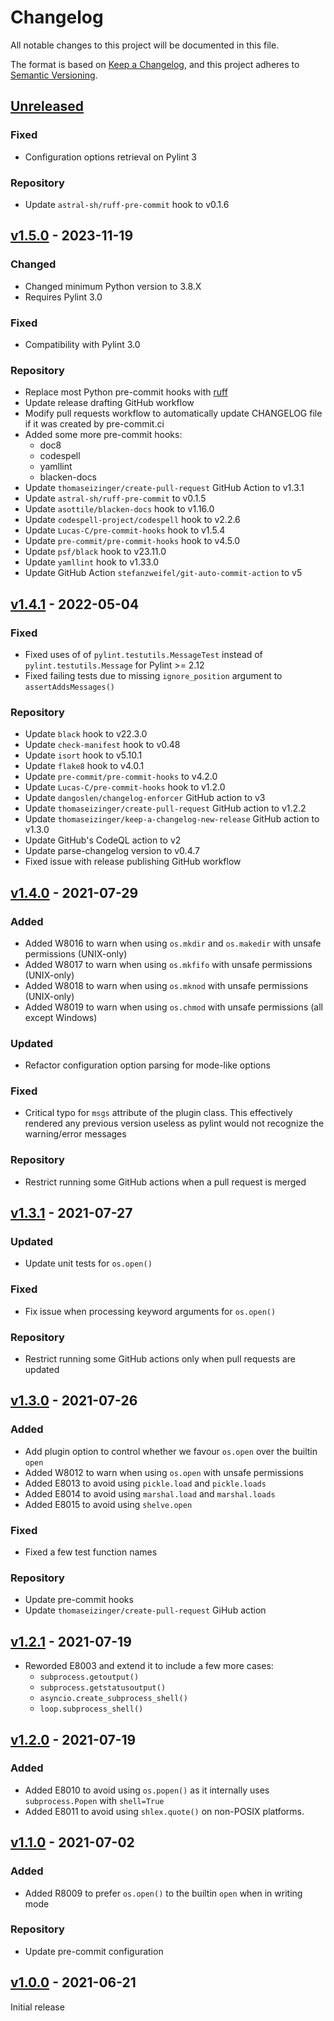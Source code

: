 # Changelog

All notable changes to this project will be documented in this file.

The format is based on [Keep a Changelog](https://keepachangelog.com/en/1.1.0/),
and this project adheres to [Semantic Versioning](https://semver.org/spec/v2.0.0.html).

## [Unreleased]

### Fixed

- Configuration options retrieval on Pylint 3

### Repository

- Update `astral-sh/ruff-pre-commit` hook to v0.1.6

## [v1.5.0] - 2023-11-19

### Changed

- Changed minimum Python version to 3.8.X
- Requires Pylint 3.0

### Fixed

- Compatibility with Pylint 3.0

### Repository

- Replace most Python pre-commit hooks with [ruff](https://beta.ruff.rs/docs/)
- Update release drafting GitHub workflow
- Modify pull requests workflow to automatically update CHANGELOG file if it was created by pre-commit.ci
- Added some more pre-commit hooks:
  - doc8
  - codespell
  - yamllint
  - blacken-docs
- Update `thomaseizinger/create-pull-request` GitHub Action to v1.3.1
- Update `astral-sh/ruff-pre-commit` to v0.1.5
- Update `asottile/blacken-docs` hook to v1.16.0
- Update `codespell-project/codespell` hook to v2.2.6
- Update `Lucas-C/pre-commit-hooks` hook to v1.5.4
- Update `pre-commit/pre-commit-hooks` hook to v4.5.0
- Update `psf/black` hook to v23.11.0
- Update `yamllint` hook to v1.33.0
- Update GitHub Action `stefanzweifel/git-auto-commit-action` to v5

## [v1.4.1] - 2022-05-04

### Fixed

- Fixed uses of of `pylint.testutils.MessageTest` instead of `pylint.testutils.Message` for Pylint >= 2.12
- Fixed failing tests due to missing `ignore_position` argument to `assertAddsMessages()`

### Repository

- Update `black` hook to v22.3.0
- Update `check-manifest` hook to v0.48
- Update `isort` hook to v5.10.1
- Update `flake8` hook to v4.0.1
- Update `pre-commit/pre-commit-hooks` to v4.2.0
- Update `Lucas-C/pre-commit-hooks` hook to v1.2.0
- Update `dangoslen/changelog-enforcer` GitHub action to v3
- Update `thomaseizinger/create-pull-request` GitHub action to v1.2.2
- Update `thomaseizinger/keep-a-changelog-new-release` GitHub action to v1.3.0
- Update GitHub's CodeQL action to v2
- Update parse-changelog version to v0.4.7
- Fixed issue with release publishing GitHub workflow

## [v1.4.0] - 2021-07-29

### Added

- Added W8016 to warn when using `os.mkdir` and `os.makedir` with unsafe permissions (UNIX-only)
- Added W8017 to warn when using `os.mkfifo` with unsafe permissions (UNIX-only)
- Added W8018 to warn when using `os.mknod` with unsafe permissions (UNIX-only)
- Added W8019 to warn when using `os.chmod` with unsafe permissions (all except Windows)

### Updated

- Refactor configuration option parsing for mode-like options

### Fixed

- Critical typo for `msgs` attribute of the plugin class. This effectively rendered any previous version useless as
  pylint would not recognize the warning/error messages

### Repository

- Restrict running some GitHub actions when a pull request is merged

## [v1.3.1] - 2021-07-27

### Updated

- Update unit tests for `os.open()`

### Fixed

- Fix issue when processing keyword arguments for `os.open()`

### Repository

- Restrict running some GitHub actions only when pull requests are updated

## [v1.3.0] - 2021-07-26

### Added

- Add plugin option to control whether we favour `os.open` over the builtin `open`
- Added W8012 to warn when using `os.open` with unsafe permissions
- Added E8013 to avoid using `pickle.load` and `pickle.loads`
- Added E8014 to avoid using `marshal.load` and `marshal.loads`
- Added E8015 to avoid using `shelve.open`

### Fixed

- Fixed a few test function names

### Repository

- Update pre-commit hooks
- Update `thomaseizinger/create-pull-request` GiHub action

## [v1.2.1] - 2021-07-19

- Reworded E8003 and extend it to include a few more cases:
  - `subprocess.getoutput()`
  - `subprocess.getstatusoutput()`
  - `asyncio.create_subprocess_shell()`
  - `loop.subprocess_shell()`

## [v1.2.0] - 2021-07-19

### Added

- Added E8010 to avoid using `os.popen()` as it internally uses `subprocess.Popen` with `shell=True`
- Added E8011 to avoid using `shlex.quote()` on non-POSIX platforms.

## [v1.1.0] - 2021-07-02

### Added

- Added R8009 to prefer `os.open()` to the builtin `open` when in writing mode

### Repository

- Update pre-commit configuration

## [v1.0.0] - 2021-06-21

Initial release

[unreleased]: https://github.com/Takishima/pylint-secure-coding-standard/compare/v1.5.0...HEAD
[v1.0.0]: https://github.com/Takishima/pylint-secure-coding-standard/compare/375145a3dec096ff4e33901ef749a1a9a6f4edc6...v1.0.0
[v1.1.0]: https://github.com/Takishima/pylint-secure-coding-standard/compare/v1.0.0...v1.1.0
[v1.2.0]: https://github.com/Takishima/pylint-secure-coding-standard/compare/v1.1.0...v1.2.0
[v1.2.1]: https://github.com/Takishima/pylint-secure-coding-standard/compare/v1.2.0...v1.2.1
[v1.3.0]: https://github.com/Takishima/pylint-secure-coding-standard/compare/v1.2.1...v1.3.0
[v1.3.1]: https://github.com/Takishima/pylint-secure-coding-standard/compare/v1.3.0...v1.3.1
[v1.4.0]: https://github.com/Takishima/pylint-secure-coding-standard/compare/v1.3.1...v1.4.0
[v1.4.1]: https://github.com/Takishima/pylint-secure-coding-standard/compare/v1.4.0...v1.4.1
[v1.5.0]: https://github.com/Takishima/pylint-secure-coding-standard/compare/v1.4.1...v1.5.0

